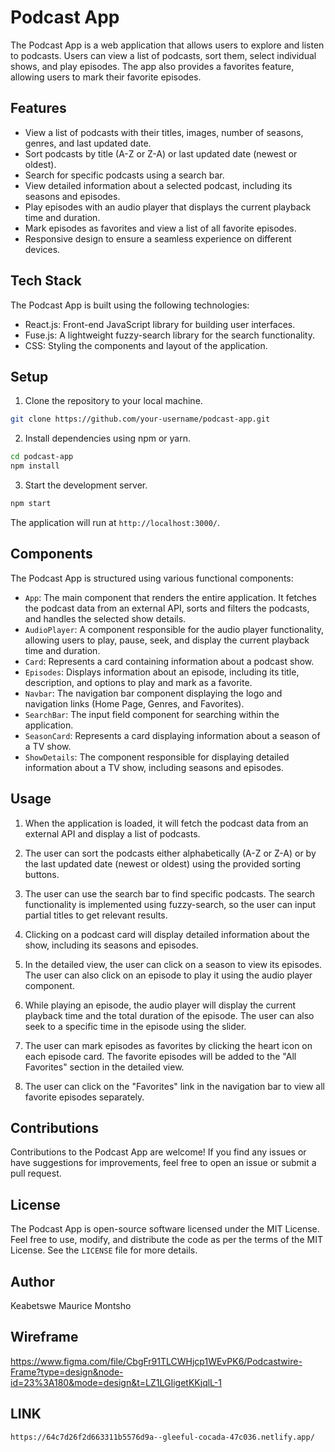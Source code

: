 # Podcast App

The Podcast App is a web application that allows users to explore and listen to podcasts. Users can view a list of podcasts, sort them, select individual shows, and play episodes. The app also provides a favorites feature, allowing users to mark their favorite episodes.

## Features

- View a list of podcasts with their titles, images, number of seasons, genres, and last updated date.
- Sort podcasts by title (A-Z or Z-A) or last updated date (newest or oldest).
- Search for specific podcasts using a search bar.
- View detailed information about a selected podcast, including its seasons and episodes.
- Play episodes with an audio player that displays the current playback time and duration.
- Mark episodes as favorites and view a list of all favorite episodes.
- Responsive design to ensure a seamless experience on different devices.

## Tech Stack

The Podcast App is built using the following technologies:

- React.js: Front-end JavaScript library for building user interfaces.
- Fuse.js: A lightweight fuzzy-search library for the search functionality.
- CSS: Styling the components and layout of the application.

## Setup

1. Clone the repository to your local machine.

```bash
git clone https://github.com/your-username/podcast-app.git
```

2. Install dependencies using npm or yarn.

```bash
cd podcast-app
npm install
```

3. Start the development server.

```bash
npm start
```

The application will run at `http://localhost:3000/`.

## Components

The Podcast App is structured using various functional components:

- `App`: The main component that renders the entire application. It fetches the podcast data from an external API, sorts and filters the podcasts, and handles the selected show details.
- `AudioPlayer`: A component responsible for the audio player functionality, allowing users to play, pause, seek, and display the current playback time and duration.
- `Card`: Represents a card containing information about a podcast show.
- `Episodes`: Displays information about an episode, including its title, description, and options to play and mark as a favorite.
- `Navbar`: The navigation bar component displaying the logo and navigation links (Home Page, Genres, and Favorites).
- `SearchBar`: The input field component for searching within the application.
- `SeasonCard`: Represents a card displaying information about a season of a TV show.
- `ShowDetails`: The component responsible for displaying detailed information about a TV show, including seasons and episodes.

## Usage

1. When the application is loaded, it will fetch the podcast data from an external API and display a list of podcasts.

2. The user can sort the podcasts either alphabetically (A-Z or Z-A) or by the last updated date (newest or oldest) using the provided sorting buttons.

3. The user can use the search bar to find specific podcasts. The search functionality is implemented using fuzzy-search, so the user can input partial titles to get relevant results.

4. Clicking on a podcast card will display detailed information about the show, including its seasons and episodes.

5. In the detailed view, the user can click on a season to view its episodes. The user can also click on an episode to play it using the audio player component.

6. While playing an episode, the audio player will display the current playback time and the total duration of the episode. The user can also seek to a specific time in the episode using the slider.

7. The user can mark episodes as favorites by clicking the heart icon on each episode card. The favorite episodes will be added to the "All Favorites" section in the detailed view.

8. The user can click on the "Favorites" link in the navigation bar to view all favorite episodes separately.

## Contributions

Contributions to the Podcast App are welcome! If you find any issues or have suggestions for improvements, feel free to open an issue or submit a pull request.

## License

The Podcast App is open-source software licensed under the MIT License. Feel free to use, modify, and distribute the code as per the terms of the MIT License. See the `LICENSE` file for more details.

## Author 

Keabetswe Maurice Montsho

## Wireframe

https://www.figma.com/file/CbgFr91TLCWHjcp1WEvPK6/Podcastwire-Frame?type=design&node-id=23%3A180&mode=design&t=LZ1LGIigetKKjqlL-1

## LINK

    https://64c7d26f2d663311b5576d9a--gleeful-cocada-47c036.netlify.app/